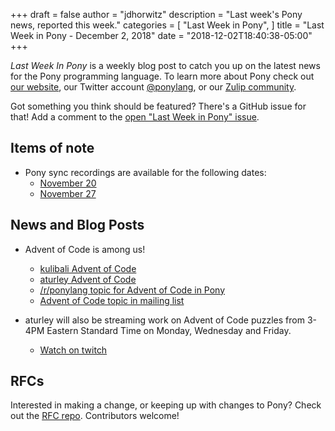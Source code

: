 +++
draft = false
author = "jdhorwitz"
description = "Last week's Pony news, reported this week."
categories = [
    "Last Week in Pony",
]
title = "Last Week in Pony - December 2, 2018"
date = "2018-12-02T18:40:38-05:00"
+++

_Last Week In Pony_ is a weekly blog post to catch you up on the latest news for the Pony programming language. To learn more about Pony check out [our website](https://ponylang.io), our Twitter account [@ponylang](https://twitter.com/ponylang), or our [Zulip community](https://ponylang.zulipchat.com).

Got something you think should be featured? There's a GitHub issue for that! Add a comment to the [open "Last Week in Pony" issue](https://github.com/ponylang/ponylang.github.io/issues?q=is%3Aissue+is%3Aopen+label%3Alast-week-in-pony).

<!--more-->

## Items of note

- Pony sync recordings are available for the following dates:
  - [November 20](https://sync-recordings.ponylang.io/r/2018_11_20.m4a)
  - [November 27](https://sync-recordings.ponylang.io/r/2018_11_27.m4a)

## News and Blog Posts

- Advent of Code is among us!
  - [kulibali Advent of Code](https://github.com/kulibali/advent_of_code_2018)
  - [aturley Advent of Code](https://github.com/aturley/advent-of-code-2018)
  - [/r/ponylang topic for Advent of Code in Pony](https://www.reddit.com/r/ponylang/comments/a29vne/advent_of_code_repositories/)
  - [Advent of Code topic in mailing list](https://pony.groups.io/g/user/topic/advent_of_code_2018/28557391)

- aturley will also be streaming work on Advent of Code puzzles from 3-4PM Eastern Standard Time on Monday, Wednesday and Friday.
  - [Watch on twitch](https://www.twitch.tv/aturls)

## RFCs

Interested in making a change, or keeping up with changes to Pony? Check out the [RFC repo](https://github.com/ponylang/rfcs). Contributors welcome!
